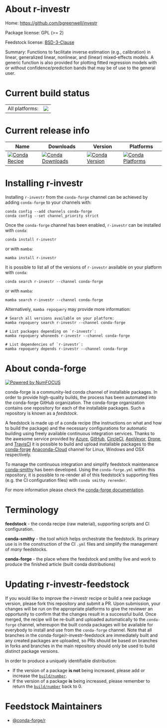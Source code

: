 About r-investr
===============

Home: https://github.com/bgreenwell/investr

Package license: GPL (>= 2)

Feedstock license: [BSD-3-Clause](https://github.com/conda-forge/r-investr-feedstock/blob/main/LICENSE.txt)

Summary: Functions to facilitate inverse estimation (e.g., calibration) in linear, generalized linear, nonlinear, and (linear) mixed-effects models. A generic function is also provided for plotting fitted regression models with or without confidence/prediction bands that may be of use to the general user.

Current build status
====================


<table><tr><td>All platforms:</td>
    <td>
      <a href="https://dev.azure.com/conda-forge/feedstock-builds/_build/latest?definitionId=8326&branchName=main">
        <img src="https://dev.azure.com/conda-forge/feedstock-builds/_apis/build/status/r-investr-feedstock?branchName=main">
      </a>
    </td>
  </tr>
</table>

Current release info
====================

| Name | Downloads | Version | Platforms |
| --- | --- | --- | --- |
| [![Conda Recipe](https://img.shields.io/badge/recipe-r--investr-green.svg)](https://anaconda.org/conda-forge/r-investr) | [![Conda Downloads](https://img.shields.io/conda/dn/conda-forge/r-investr.svg)](https://anaconda.org/conda-forge/r-investr) | [![Conda Version](https://img.shields.io/conda/vn/conda-forge/r-investr.svg)](https://anaconda.org/conda-forge/r-investr) | [![Conda Platforms](https://img.shields.io/conda/pn/conda-forge/r-investr.svg)](https://anaconda.org/conda-forge/r-investr) |

Installing r-investr
====================

Installing `r-investr` from the `conda-forge` channel can be achieved by adding `conda-forge` to your channels with:

```
conda config --add channels conda-forge
conda config --set channel_priority strict
```

Once the `conda-forge` channel has been enabled, `r-investr` can be installed with `conda`:

```
conda install r-investr
```

or with `mamba`:

```
mamba install r-investr
```

It is possible to list all of the versions of `r-investr` available on your platform with `conda`:

```
conda search r-investr --channel conda-forge
```

or with `mamba`:

```
mamba search r-investr --channel conda-forge
```

Alternatively, `mamba repoquery` may provide more information:

```
# Search all versions available on your platform:
mamba repoquery search r-investr --channel conda-forge

# List packages depending on `r-investr`:
mamba repoquery whoneeds r-investr --channel conda-forge

# List dependencies of `r-investr`:
mamba repoquery depends r-investr --channel conda-forge
```


About conda-forge
=================

[![Powered by
NumFOCUS](https://img.shields.io/badge/powered%20by-NumFOCUS-orange.svg?style=flat&colorA=E1523D&colorB=007D8A)](https://numfocus.org)

conda-forge is a community-led conda channel of installable packages.
In order to provide high-quality builds, the process has been automated into the
conda-forge GitHub organization. The conda-forge organization contains one repository
for each of the installable packages. Such a repository is known as a *feedstock*.

A feedstock is made up of a conda recipe (the instructions on what and how to build
the package) and the necessary configurations for automatic building using freely
available continuous integration services. Thanks to the awesome service provided by
[Azure](https://azure.microsoft.com/en-us/services/devops/), [GitHub](https://github.com/),
[CircleCI](https://circleci.com/), [AppVeyor](https://www.appveyor.com/),
[Drone](https://cloud.drone.io/welcome), and [TravisCI](https://travis-ci.com/)
it is possible to build and upload installable packages to the
[conda-forge](https://anaconda.org/conda-forge) [Anaconda-Cloud](https://anaconda.org/)
channel for Linux, Windows and OSX respectively.

To manage the continuous integration and simplify feedstock maintenance
[conda-smithy](https://github.com/conda-forge/conda-smithy) has been developed.
Using the ``conda-forge.yml`` within this repository, it is possible to re-render all of
this feedstock's supporting files (e.g. the CI configuration files) with ``conda smithy rerender``.

For more information please check the [conda-forge documentation](https://conda-forge.org/docs/).

Terminology
===========

**feedstock** - the conda recipe (raw material), supporting scripts and CI configuration.

**conda-smithy** - the tool which helps orchestrate the feedstock.
                   Its primary use is in the construction of the CI ``.yml`` files
                   and simplify the management of *many* feedstocks.

**conda-forge** - the place where the feedstock and smithy live and work to
                  produce the finished article (built conda distributions)


Updating r-investr-feedstock
============================

If you would like to improve the r-investr recipe or build a new
package version, please fork this repository and submit a PR. Upon submission,
your changes will be run on the appropriate platforms to give the reviewer an
opportunity to confirm that the changes result in a successful build. Once
merged, the recipe will be re-built and uploaded automatically to the
`conda-forge` channel, whereupon the built conda packages will be available for
everybody to install and use from the `conda-forge` channel.
Note that all branches in the conda-forge/r-investr-feedstock are
immediately built and any created packages are uploaded, so PRs should be based
on branches in forks and branches in the main repository should only be used to
build distinct package versions.

In order to produce a uniquely identifiable distribution:
 * If the version of a package **is not** being increased, please add or increase
   the [``build/number``](https://docs.conda.io/projects/conda-build/en/latest/resources/define-metadata.html#build-number-and-string).
 * If the version of a package **is** being increased, please remember to return
   the [``build/number``](https://docs.conda.io/projects/conda-build/en/latest/resources/define-metadata.html#build-number-and-string)
   back to 0.

Feedstock Maintainers
=====================

* [@conda-forge/r](https://github.com/conda-forge/r/)


